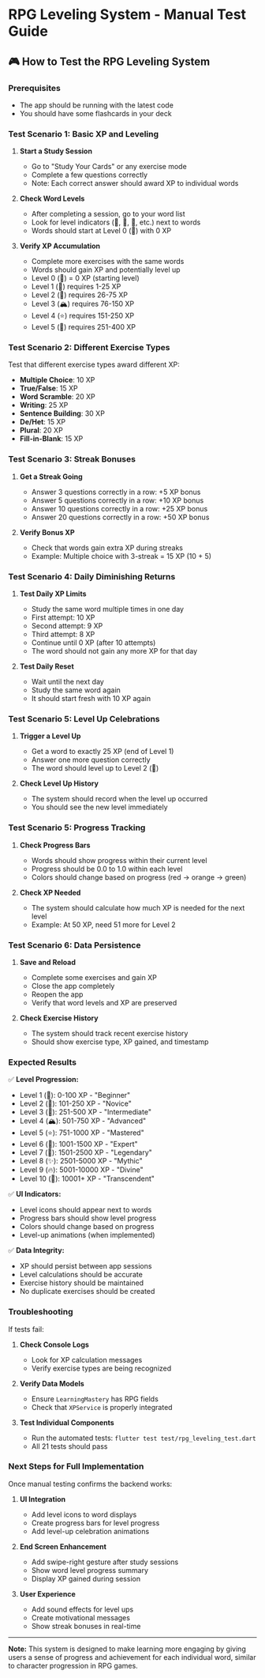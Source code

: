 # RPG Leveling System - Manual Test Guide

## 🎮 How to Test the RPG Leveling System

### **Prerequisites**
- The app should be running with the latest code
- You should have some flashcards in your deck

### **Test Scenario 1: Basic XP and Leveling**

1. **Start a Study Session**
   - Go to "Study Your Cards" or any exercise mode
   - Complete a few questions correctly
   - Note: Each correct answer should award XP to individual words

2. **Check Word Levels**
   - After completing a session, go to your word list
   - Look for level indicators (🌱, 🌿, 🌳, etc.) next to words
   - Words should start at Level 0 (🌱) with 0 XP

3. **Verify XP Accumulation**
   - Complete more exercises with the same words
   - Words should gain XP and potentially level up
   - Level 0 (🌱) = 0 XP (starting level)
   - Level 1 (🌿) requires 1-25 XP
   - Level 2 (🌳) requires 26-75 XP
   - Level 3 (🏔️) requires 76-150 XP
   - Level 4 (⭐) requires 151-250 XP
   - Level 5 (🌟) requires 251-400 XP

### **Test Scenario 2: Different Exercise Types**

Test that different exercise types award different XP:

- **Multiple Choice**: 10 XP
- **True/False**: 15 XP  
- **Word Scramble**: 20 XP
- **Writing**: 25 XP
- **Sentence Building**: 30 XP
- **De/Het**: 15 XP
- **Plural**: 20 XP
- **Fill-in-Blank**: 15 XP

### **Test Scenario 3: Streak Bonuses**

1. **Get a Streak Going**
   - Answer 3 questions correctly in a row: +5 XP bonus
   - Answer 5 questions correctly in a row: +10 XP bonus
   - Answer 10 questions correctly in a row: +25 XP bonus
   - Answer 20 questions correctly in a row: +50 XP bonus

2. **Verify Bonus XP**
   - Check that words gain extra XP during streaks
   - Example: Multiple choice with 3-streak = 15 XP (10 + 5)

### **Test Scenario 4: Daily Diminishing Returns**

1. **Test Daily XP Limits**
   - Study the same word multiple times in one day
   - First attempt: 10 XP
   - Second attempt: 9 XP
   - Third attempt: 8 XP
   - Continue until 0 XP (after 10 attempts)
   - The word should not gain any more XP for that day

2. **Test Daily Reset**
   - Wait until the next day
   - Study the same word again
   - It should start fresh with 10 XP again

### **Test Scenario 5: Level Up Celebrations**

1. **Trigger a Level Up**
   - Get a word to exactly 25 XP (end of Level 1)
   - Answer one more question correctly
   - The word should level up to Level 2 (🌳)

2. **Check Level Up History**
   - The system should record when the level up occurred
   - You should see the new level immediately

### **Test Scenario 5: Progress Tracking**

1. **Check Progress Bars**
   - Words should show progress within their current level
   - Progress should be 0.0 to 1.0 within each level
   - Colors should change based on progress (red → orange → green)

2. **Check XP Needed**
   - The system should calculate how much XP is needed for the next level
   - Example: At 50 XP, need 51 more for Level 2

### **Test Scenario 6: Data Persistence**

1. **Save and Reload**
   - Complete some exercises and gain XP
   - Close the app completely
   - Reopen the app
   - Verify that word levels and XP are preserved

2. **Check Exercise History**
   - The system should track recent exercise history
   - Should show exercise type, XP gained, and timestamp

### **Expected Results**

✅ **Level Progression:**
- Level 1 (🌱): 0-100 XP - "Beginner"
- Level 2 (🌿): 101-250 XP - "Novice"  
- Level 3 (🌳): 251-500 XP - "Intermediate"
- Level 4 (🏔️): 501-750 XP - "Advanced"
- Level 5 (⭐): 751-1000 XP - "Mastered"
- Level 6 (🌟): 1001-1500 XP - "Expert"
- Level 7 (💫): 1501-2500 XP - "Legendary"
- Level 8 (✨): 2501-5000 XP - "Mythic"
- Level 9 (🔥): 5001-10000 XP - "Divine"
- Level 10 (👑): 10001+ XP - "Transcendent"

✅ **UI Indicators:**
- Level icons should appear next to words
- Progress bars should show level progress
- Colors should change based on progress
- Level-up animations (when implemented)

✅ **Data Integrity:**
- XP should persist between app sessions
- Level calculations should be accurate
- Exercise history should be maintained
- No duplicate exercises should be created

### **Troubleshooting**

If tests fail:

1. **Check Console Logs**
   - Look for XP calculation messages
   - Verify exercise types are being recognized

2. **Verify Data Models**
   - Ensure `LearningMastery` has RPG fields
   - Check that `XPService` is properly integrated

3. **Test Individual Components**
   - Run the automated tests: `flutter test test/rpg_leveling_test.dart`
   - All 21 tests should pass

### **Next Steps for Full Implementation**

Once manual testing confirms the backend works:

1. **UI Integration**
   - Add level icons to word displays
   - Create progress bars for level progress
   - Add level-up celebration animations

2. **End Screen Enhancement**
   - Add swipe-right gesture after study sessions
   - Show word level progress summary
   - Display XP gained during session

3. **User Experience**
   - Add sound effects for level ups
   - Create motivational messages
   - Show streak bonuses in real-time

---

**Note:** This system is designed to make learning more engaging by giving users a sense of progress and achievement for each individual word, similar to character progression in RPG games.
